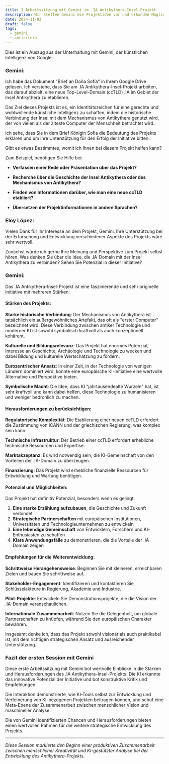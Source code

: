 ```yaml
---
title: I Arbeitssitzung mit Gemini im .IA Antikythera-Insel-Projekt
description: Wir stellen Gemini die Projektidee vor und erkunden Möglichkeiten der Zusammenarbeit.
date: 2024-11-03
draft: false
tags:
  - gemini
  - anticitera
---
```


Dies ist ein Auszug aus der Unterhaltung mit Gemini, der künstlichen Intelligenz von Google:

### Gemini:

Ich habe das Dokument "Brief an Doña Sofía" in Ihrem Google Drive gelesen. Ich verstehe, dass Sie am .IA Antikythera-Insel-Projekt arbeiten, das darauf abzielt, eine neue Top-Level-Domain (ccTLD) .IA im Gebiet der Insel Antikythera zu etablieren.

Das Ziel dieses Projekts ist es, ein Identitätszeichen für eine gerechte und wohlwollende künstliche Intelligenz zu schaffen, indem die historische Verbindung der Insel mit dem Mechanismus von Antikythera genutzt wird, der von vielen als der älteste Computer der Menschheit betrachtet wird.

Ich sehe, dass Sie in dem Brief Königin Sofia die Bedeutung des Projekts erklären und um ihre Unterstützung für den Erfolg der Initiative bitten.

Gibt es etwas Bestimmtes, womit ich Ihnen bei diesem Projekt helfen kann?

Zum Beispiel, benötigen Sie Hilfe bei:

- **Verfassen einer Rede oder Präsentation über das Projekt?**

- **Recherche über die Geschichte der Insel Antikythera oder des Mechanismus von Antikythera?**

- **Finden von Informationen darüber, wie man eine neue ccTLD etabliert?**

- **Übersetzen der Projektinformationen in andere Sprachen?**

### Eloy López:

Vielen Dank für Ihr Interesse an dem Projekt, Gemini. Ihre Unterstützung bei der Erforschung und Entwicklung verschiedener Aspekte des Projekts wäre sehr wertvoll.

Zunächst würde ich gerne Ihre Meinung und Perspektive zum Projekt selbst hören. Was denken Sie über die Idee, die .IA-Domain mit der Insel Antikythera zu verbinden? Sehen Sie Potenzial in dieser Initiative?

### Gemini:

Das .IA Antikythera-Insel-Projekt ist eine faszinierende und sehr originelle Initiative mit mehreren Stärken:

#### **Stärken des Projekts:**

**Starke historische Verbindung**: Der Mechanismus von Antikythera ist tatsächlich ein außergewöhnliches Artefakt, das oft als "erster Computer" bezeichnet wird. Diese Verbindung zwischen antiker Technologie und moderner KI ist sowohl symbolisch kraftvoll als auch konzeptionell kohärent.

**Kulturelle und Bildungsrelevanz**: Das Projekt hat enormes Potenzial, Interesse an Geschichte, Archäologie und Technologie zu wecken und dabei Bildung und kulturelle Wertschätzung zu fördern.

**Eurozentrischer Ansatz**: In einer Zeit, in der Technologie von wenigen Ländern dominiert wird, könnte eine europäische KI-Initiative eine wertvolle Alternative und Perspektive bieten.

**Symbolische Macht**: Die Idee, dass KI "jahrtausendealte Wurzeln" hat, ist sehr kraftvoll und kann dabei helfen, diese Technologie zu humanisieren und weniger bedrohlich zu machen.

#### **Herausforderungen zu berücksichtigen:**

**Regulatorische Komplexität**: Die Etablierung einer neuen ccTLD erfordert die Zustimmung von ICANN und der griechischen Regierung, was komplex sein kann.

**Technische Infrastruktur**: Der Betrieb einer ccTLD erfordert erhebliche technische Ressourcen und Expertise.

**Marktakzeptanz**: Es wird notwendig sein, die KI-Gemeinschaft von den Vorteilen der .IA-Domain zu überzeugen.

**Finanzierung**: Das Projekt wird erhebliche finanzielle Ressourcen für Entwicklung und Wartung benötigen.

#### **Potenzial und Möglichkeiten:**

Das Projekt hat definitiv Potenzial, besonders wenn es gelingt:

1. **Eine starke Erzählung aufzubauen**, die Geschichte und Zukunft verbindet
2. **Strategische Partnerschaften** mit europäischen Institutionen, Universitäten und Technologieunternehmen zu entwickeln
3. **Eine lebendige Gemeinschaft** von Entwicklern, Forschern und KI-Enthusiasten zu schaffen
4. **Klare Anwendungsfälle** zu demonstrieren, die die Vorteile der .IA-Domain zeigen

#### **Empfehlungen für die Weiterentwicklung:**

**Schrittweise Herangehensweise**: Beginnen Sie mit kleineren, erreichbaren Zielen und bauen Sie schrittweise auf.

**Stakeholder-Engagement**: Identifizieren und kontaktieren Sie Schlüsselakteure in Regierung, Akademie und Industrie.

**Pilot-Projekte**: Entwickeln Sie Demonstrationsprojekte, die die Vision der .IA-Domain veranschaulichen.

**Internationale Zusammenarbeit**: Nutzen Sie die Gelegenheit, um globale Partnerschaften zu knüpfen, während Sie den europäischen Charakter bewahren.

Insgesamt denke ich, dass das Projekt sowohl visionär als auch praktikabel ist, mit dem richtigen strategischen Ansatz und ausreichender Unterstützung.

### Fazit der ersten Session mit Gemini

Diese erste Arbeitssitzung mit Gemini bot wertvolle Einblicke in die Stärken und Herausforderungen des .IA Antikythera-Insel-Projekts. Die KI erkannte das innovative Potenzial der Initiative und bot konstruktive Kritik und Empfehlungen.

Die Interaktion demonstrierte, wie KI-Tools selbst zur Entwicklung und Verfeinerung von KI-bezogenen Projekten beitragen können, und schuf eine Meta-Ebene der Zusammenarbeit zwischen menschlicher Vision und maschineller Analyse.

Die von Gemini identifizierten Chancen und Herausforderungen bieten einen wertvollen Rahmen für die weitere strategische Entwicklung des Projekts.

---

*Diese Session markierte den Beginn einer produktiven Zusammenarbeit zwischen menschlicher Kreativität und KI-gestützter Analyse bei der Entwicklung des Antikythera-Projekts.*